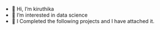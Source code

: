 - 👋 Hi, I’m kiruthika
- 👀 I’m interested in data science
- 🌱 I Completed the following projects and I have attached it.

<!---
kiruthikaa029/kiruthikaa029 is a ✨ special ✨ repository because its `README.md` (this file) appears on your GitHub profile.
You can click the Preview link to take a look at your changes.
--->

